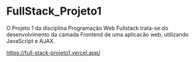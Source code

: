 # FullStack_Projeto1
O Projeto 1 da disciplina Programação Web Fullstack trata-se do desenvolvimento da camada Frontend de uma aplicacão web, utilizando JavaScript e AJAX.

https://full-stack-projeto1.vercel.app/
